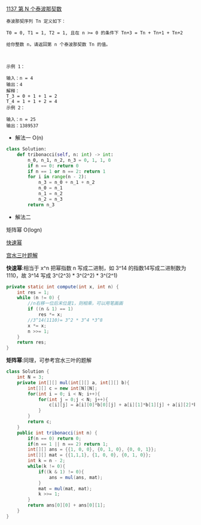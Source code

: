[1137 第 N 个泰波那契数](https://leetcode-cn.com/problems/n-th-tribonacci-number/)
```
泰波那契序列 Tn 定义如下： 

T0 = 0, T1 = 1, T2 = 1, 且在 n >= 0 的条件下 Tn+3 = Tn + Tn+1 + Tn+2

给你整数 n，请返回第 n 个泰波那契数 Tn 的值。

 

示例 1：

输入：n = 4
输出：4
解释：
T_3 = 0 + 1 + 1 = 2
T_4 = 1 + 1 + 2 = 4
示例 2：

输入：n = 25
输出：1389537
```
- 解法一 O(n)
```python
class Solution:
    def tribonacci(self, n: int) -> int:
        n_0, n_1, n_2, n_3 = 0, 1, 1, 0
        if n == 0: return 0
        if n == 1 or n == 2: return 1
        for i in range(n - 2):
            n_3 = n_0 + n_1 + n_2
            n_0 = n_1
            n_1 = n_2
            n_2 = n_3
        return n_3
```
- 解法二

矩阵幂 O(logn)

[快速幂](https://leetcode-cn.com/circle/article/8uRHgu/#%E7%9F%A9%E9%98%B5%E5%BF%AB%E9%80%9F%E5%B9%82%E9%80%9A%E8%BF%87)

[宫水三叶题解](https://mp.weixin.qq.com/s/rdQyri2HEWhql0Q7cNCvJg)

**快速幂**:相当于 x^n 把幂指数 n 写成二进制，如 3^14 的指数14写成二进制数为1110，故 3^14 写成 3^(2^3) * 3^(2^2) * 3^(2^1)
```java
private static int compute(int x, int n) {
    int res = 1;
    while (n != 0) {
        //n右移一位后末位是1，则相乘，可以用笔画画
        if ((n & 1) == 1)
            res *= x;
        //3^14(1110)= 3^2 * 3^4 *3^8
        x *= x;
        n >>= 1;
    }
    return res;
}
```
**矩阵幂**:同理，可参考宫水三叶的题解
```java
class Solution {
    int N = 3;
    private int[][] mul(int[][] a, int[][] b){
        int[][] c = new int[N][N];
        for(int i = 0; i < N; i++){
            for(int j = 0;j < N; j++){
                c[i][j] = a[i][0]*b[0][j] + a[i][1]*b[1][j] + a[i][2]*b[2][j];
            }
        }
        return c;
    }
    public int tribonacci(int n) {
        if(n == 0) return 0;
        if(n == 1 || n == 2) return 1;
        int[][] ans = {{1, 0, 0}, {0, 1, 0}, {0, 0, 1}};
        int[][] mat = {{1,1,1}, {1, 0, 0}, {0, 1, 0}};
        int k = n - 2;
        while(k != 0){
            if((k & 1) != 0){
                ans = mul(ans, mat);
            }
            mat = mul(mat, mat);
            k >>= 1;
        }
        return ans[0][0] + ans[0][1];
    }
}
```
